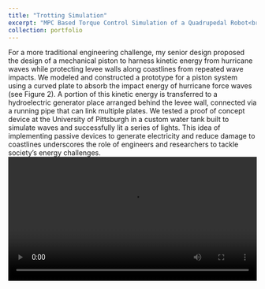 ```yaml
---
title: "Trotting Simulation"
excerpt: "MPC Based Torque Control Simulation of a Quadrupedal Robot<br/><img src='/images/spiritsim.png'>"
collection: portfolio
---
```


For a more traditional engineering challenge, my senior design proposed the design of a mechanical piston to harness kinetic energy from hurricane waves while protecting levee walls along coastlines from repeated wave impacts. We modeled and constructed a prototype for a piston system using a curved plate to absorb the impact energy of hurricane force waves (see Figure 2). A portion of this kinetic energy is transferred to a hydroelectric generator place arranged behind the levee wall, connected via a running pipe that can link multiple plates. We tested a proof of concept device at the University of Pittsburgh in a custom water tank built to simulate waves and successfully lit a series of lights. This idea of implementing passive devices to generate electricity and reduce damage to coastlines underscores the role of engineers and researchers to tackle society’s energy challenges. 
<video  style="display:block; width:100%; height:auto;" autoplay controls loop="loop">
    <source src="{{ site.baseurl }}/media/smartBraids/spiritsimwalk.mp4" type="video/mp4" />
    # <source src="{{ site.baseurl }}/media/smartBraids/SmartBraidGuide.ogv" type="video/ogg" />
    # <source src="{{ site.baseurl }}/media/smartBraids/SmartBraidGuide.webm" type="video/webm" />
</video>

<!-- [Picture of jig in CAD] -->
